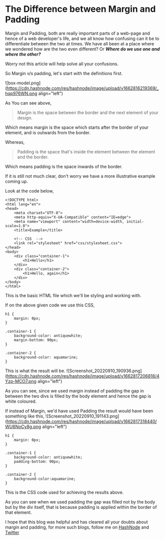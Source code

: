 # The Difference between Margin and Padding

Margin and Padding, both are really important parts of a web-page and hence of a web developer's life, and we all know how confusing can it be to differentiate between the two at times. We have all been at a place where we wondered how are the two even different? Or ***Where do we use one and where the other?*** 

Worry not this article will help solve all your confusions.

So Margin v/s padding, let's start with the definitions first.

![box-model.png](https://cdn.hashnode.com/res/hashnode/image/upload/v1662816219369/_hqp976WN.png align="left")

As You can see above, 
> Margin is the space between the border and the next element of your design.

Which means margin is the space which starts after the border of your element, and is outwards from the border.

Whereas,

> Padding is the space that's inside the element between the element and the border.

Which means padding is the space inwards of the border.

If it is still not much clear, don't worry we have a more illustrative example coming up.

Look at the code below,

```
<!DOCTYPE html>
<html lang="en">
<head>
    <meta charset="UTF-8">
    <meta http-equiv="X-UA-Compatible" content="IE=edge">
    <meta name="viewport" content="width=device-width, initial-scale=1.0">
    <title>Example</title>

    <!-- CSS  -->
    <link rel="stylesheet" href="css/stylesheet.css">
</head>
<body>
    <div class="container-1">
        <h1>Hello</h1>
    </div>
    <div class="container-2">
        <h1>Hello, again</h1>
    </div>
</body>
</html>
``` 

This is the basic HTML file which we'll be styling and working with.

If on the above given code we use this CSS,

```
h1 {
    margin: 0px;
}

.container-1 {
    background-color: antiquewhite;
    margin-bottom: 90px;
}

.container-2 {
    background-color: aquamarine;
}
``` 

This is what the result will be.
![Screenshot_20220910_190936.png](https://cdn.hashnode.com/res/hashnode/image/upload/v1662817206818/4Yzp-MCO7.png align="left")

As you can see, since we used margin instead of padding the gap in between the two divs is filled by the body element and hence the gap is white coloured.

If instead of Margin, we'd have used Padding the result would have been something like this,
![Screenshot_20220910_191143.png](https://cdn.hashnode.com/res/hashnode/image/upload/v1662817318440/WU6NoCy8g.png align="left")

```
h1 {
    margin: 0px;
}

.container-1 {
    background-color: antiquewhite;
    padding-bottom: 90px;
}

.container-2 {
    background-color:aquamarine;
}
``` 

This is the CSS code used for achieving the results above. 

As you can see when we used padding the gap was filled not by the body but by the div itself, that is because padding is applied within the border of that element.

I hope that this blog was helpful and has cleared all your doubts about margin and padding, for more such blogs, follow me on [HashNode](https://hashnode.com/@vanshgoel) and [Twitter](https://twitter.com/_VanshGoel_)
